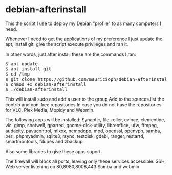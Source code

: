 # debian-afterinstall

This the script I use to deploy my Debian "profile" to as many computers I need.

Whenever I need to get the applications of my preference I just update the apt, install git, give the script execute privileges and ran it.

In other words, just after install these are the commands I ran:
<pre>
$ apt update
$ apt install git
$ cd /tmp
$ git clone https://github.com/mauricioph/debian-afterinstall.git
$ chmod +x debian-afterinstall
$ ./debian-afterinstall
</pre>

This will install sudo and add a user to the group
Add to the sources.list the contrib and non-free repositories
In case you do not have the repositories for VLC, Plex Media, Mopidy and Webmin.

The following apps will be installed:
Synaptic, file-roller, evince, clementine, vlc, gimp, shotwell, gparted, gnome-disk-utility, libreoffice, ufw, ffmpeg, audacity, pavucontrol, mixxx, ncmpdcpp, mpd, openssl, openvpn, samba, perl, phpmyadmin, sqlite3, rsync, testdisk, gdebi, ranger, restartd, smartmontools, fdupes and zbackup

Also some libraries to give these apps suport.

The firewall will block all ports, leaving only these services accessible:
SSH, Web server listening on 80,8080,8008,443
Samba and webmin
